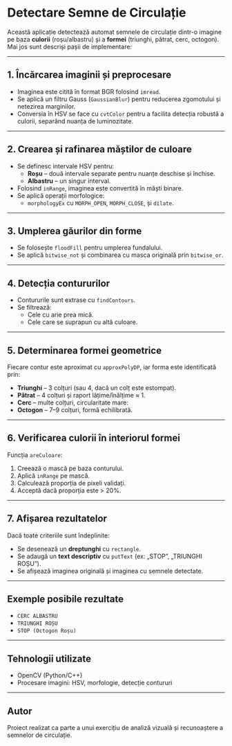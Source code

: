 # Detectare Semne de Circulație

Această aplicație detectează automat semnele de circulație dintr-o imagine pe baza **culorii** (roșu/albastru) și a **formei** (triunghi, pătrat, cerc, octogon). Mai jos sunt descriși pașii de implementare:

---

## 1. Încărcarea imaginii și preprocesare

- Imaginea este citită în format BGR folosind `imread`.
- Se aplică un filtru Gauss (`GaussianBlur`) pentru reducerea zgomotului și netezirea marginilor.
- Conversia în HSV se face cu `cvtColor` pentru a facilita detecția robustă a culorii, separând nuanța de luminozitate.

---

## 2. Crearea și rafinarea măștilor de culoare

- Se definesc intervale HSV pentru:
  - **Roșu** – două intervale separate pentru nuanțe deschise și închise.
  - **Albastru** – un singur interval.
- Folosind `inRange`, imaginea este convertită în măști binare.
- Se aplică operații morfologice:
  - `morphologyEx` cu `MORPH_OPEN`, `MORPH_CLOSE`, și `dilate`.

---

## 3. Umplerea găurilor din forme

- Se folosește `floodFill` pentru umplerea fundalului.
- Se aplică `bitwise_not` și combinarea cu masca originală prin `bitwise_or`.

---

## 4. Detecția contururilor

- Contururile sunt extrase cu `findContours`.
- Se filtrează:
  - Cele cu arie prea mică.
  - Cele care se suprapun cu altă culoare.

---

## 5. Determinarea formei geometrice

Fiecare contur este aproximat cu `approxPolyDP`, iar forma este identificată prin:

- **Triunghi** – 3 colțuri (sau 4, dacă un colț este estompat).
- **Pătrat** – 4 colțuri și raport lățime/înălțime ≈ 1.
- **Cerc** – multe colțuri, circularitate mare:
- **Octogon** – 7–9 colțuri, formă echilibrată.

---

## 6. Verificarea culorii în interiorul formei

Funcția `areCuloare`:

1. Creează o mască pe baza conturului.
2. Aplică `inRange` pe mască.
3. Calculează proporția de pixeli validați.
4. Acceptă dacă proporția este > 20%.

---

## 7. Afișarea rezultatelor

Dacă toate criteriile sunt îndeplinite:

- Se desenează un **dreptunghi** cu `rectangle`.
- Se adaugă un **text descriptiv** cu `putText` (ex: „STOP”, „TRIUNGHI ROȘU”).
- Se afișează imaginea originală și imaginea cu semnele detectate.

---

## Exemple posibile rezultate

- `CERC ALBASTRU`
- `TRIUNGHI ROȘU`
- `STOP (Octogon Roșu)`

---

## Tehnologii utilizate

- OpenCV (Python/C++)
- Procesare imagini: HSV, morfologie, detecție contururi

---

## Autor

Proiect realizat ca parte a unui exercițiu de analiză vizuală și recunoaștere a semnelor de circulație.
